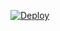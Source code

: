 
[![Deploy](https://www.herokucdn.com/deploy/button.svg)](https://heroku.com/deploy?template=https://github.com/JohnCoatesOSS/VisitorInfo)
